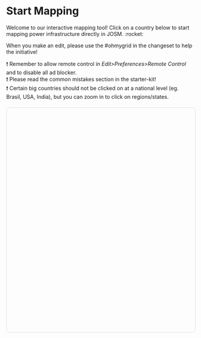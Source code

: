 <div class="page-headers">
<h1>Start Mapping </h1>
</div>
Welcome to our interactive mapping tool! Click on a country below to start mapping power infrastructure directly in JOSM. :rocket:

<p>
  When you make an edit, please use the <span class="big-font">#ohmygrid</span> in the changeset to help the initiative!
</p>


:exclamation: Remember to allow remote control in _Edit>Preferences>Remote Control_ and to disable all ad blocker.<br>
:exclamation: Please read the common mistakes section in the starter-kit! <br>
:exclamation: Certain big countries should not be clicked on at a national level (eg. Brasil, USA, India), but you can zoom in to click on regions/states.

<style>
#map {
    position: relative;
    z-index: 1;
    width: 100%;
    height: 600px;
    margin: 20px 0;
    border-radius: 8px;
    border: 1px solid #ddd;
}

@media (max-width: 768px) {
    #map {
        height: 400px;
    }
}
</style>

<div id="map"></div>

<link rel="stylesheet" href="https://unpkg.com/leaflet@1.7.1/dist/leaflet.css" />
<script src="https://unpkg.com/leaflet@1.7.1/dist/leaflet.js"></script>

<script>
// Map
const map = L.map('map').setView([20, 0], 2);
L.tileLayer('https://{s}.tile.openstreetmap.org/{z}/{x}/{y}.png', {
    maxZoom: 18,
    attribution: '© <a href="https://www.openstreetmap.org/copyright" target="_blank" rel="noopener noreferrer">OpenStreetMap</a> contributors'
}).addTo(map);

// Define large countries that should use regional boundaries when zoomed in
const largeCountries = ['BR', 'US', 'CA', 'IN', 'MX', 'AU', 'CN'];
const zoomThreshold = 5; // Zoom level at which to show regions instead of countries

// Layers for countries and regions
const countriesLayer = L.geoJSON(null, {
    style: { color: '#3388ff', weight: 1 }
}).addTo(map);

const regionsLayer = L.geoJSON(null, {
    style: { color: '#3388ff', weight: 1 }
});

// Overpass query 
function buildOverpassQuery(iso) {
  return `[out:xml][timeout:300];
  
  // Get the complete administrative boundary relation and its members
  relation["boundary"="administrative"]["admin_level"="2"]["ISO3166-1:alpha2"="${iso}"]->.admin_boundary;
  (.admin_boundary; >;);
  // Convert the full relation into an area, which we use for the subsequent search
  .admin_boundary map_to_area ->.searchArea;
  
  // Get towers, poles, lines, cables, etc.
  node["power"="tower"](area.searchArea) -> .towers;
  node["power"="pole"](area.searchArea) -> .poles;
  way["power"="line"](area.searchArea) -> .lines_connected;
  way["power"="line"]["voltage"](if:t["voltage"] >= 90000)(area.searchArea) -> .high_voltage_lines;
  way["power"="cable"](area.searchArea) -> .cables;
  node.poles(w.high_voltage_lines) -> .hv_poles;
  
  // Get substations explicitly as nodes, ways, and relations
  node["power"="substation"](area.searchArea) -> .substation_nodes;
  way["power"="substation"](area.searchArea) -> .substation_ways;
  relation["power"="substation"](area.searchArea) -> .substation_relations;
  
  // And similarly for power plants, generators, and transformers
  node["power"="plant"](area.searchArea) -> .plant_nodes;
  way["power"="plant"](area.searchArea) -> .plant_ways;
  relation["power"="plant"](area.searchArea) -> .plant_relations;
  
  node["power"="generator"](area.searchArea) -> .generator_nodes;
  way["power"="generator"](area.searchArea) -> .generator_ways;
  relation["power"="generator"](area.searchArea) -> .generator_relations;
  
  node["power"="transformer"](area.searchArea) -> .transformer_nodes;
  way["power"="transformer"](area.searchArea) -> .transformer_ways;
  relation["power"="transformer"](area.searchArea) -> .transformer_relations;
  
  node["power"="portal"](area.searchArea) -> .portal_nodes;
  
  // Union all elements – note that we also include the original admin boundary
  (
    .towers;
    .hv_poles;
    .cables;
    .lines_connected;
    .high_voltage_lines;
    .substation_nodes;
    .substation_ways;
    .substation_relations;
    .plant_nodes;
    .plant_ways;
    .plant_relations;
    .generator_nodes;
    .generator_ways;
    .generator_relations;
    .portal_nodes;
    .transformer_nodes;
    .transformer_ways;
    .transformer_relations;
    .admin_boundary;
  );
  
  // First output: all elements with metadata
  out meta;
  // Second recursion: fetch all members of multipolygon relations, etc.
  >;
  // Output the full geometry (again with meta) so JOSM receives complete data
  out meta;
  `;
}

// Overpass query for regions
function buildRegionOverpassQuery(iso3166_2) {
  return `[out:xml][timeout:300];
  
  // Get the complete administrative boundary relation and its members
  relation["boundary"="administrative"]["admin_level"="4"]["ISO3166-2"="${iso3166_2}"]->.admin_boundary;
  (.admin_boundary; >;);
  // Convert the full relation into an area, which we use for the subsequent search
  .admin_boundary map_to_area ->.searchArea;
  
  // Get towers, poles, lines, cables, etc.
  node["power"="tower"](area.searchArea) -> .towers;
  node["power"="pole"](area.searchArea) -> .poles;
  way["power"="line"](area.searchArea) -> .lines_connected;
  way["power"="line"]["voltage"](if:t["voltage"] >= 90000)(area.searchArea) -> .high_voltage_lines;
  way["power"="cable"](area.searchArea) -> .cables;
  node.poles(w.high_voltage_lines) -> .hv_poles;
  
  // Get substations explicitly as nodes, ways, and relations
  node["power"="substation"](area.searchArea) -> .substation_nodes;
  way["power"="substation"](area.searchArea) -> .substation_ways;
  relation["power"="substation"](area.searchArea) -> .substation_relations;
  
  // And similarly for power plants, generators, and transformers
  node["power"="plant"](area.searchArea) -> .plant_nodes;
  way["power"="plant"](area.searchArea) -> .plant_ways;
  relation["power"="plant"](area.searchArea) -> .plant_relations;
  
  node["power"="generator"](area.searchArea) -> .generator_nodes;
  way["power"="generator"](area.searchArea) -> .generator_ways;
  relation["power"="generator"](area.searchArea) -> .generator_relations;
  
  node["power"="transformer"](area.searchArea) -> .transformer_nodes;
  way["power"="transformer"](area.searchArea) -> .transformer_ways;
  relation["power"="transformer"](area.searchArea) -> .transformer_relations;
  
  node["power"="portal"](area.searchArea) -> .portal_nodes;
  
  // Union all elements – note that we also include the original admin boundary
  (
    .towers;
    .hv_poles;
    .cables;
    .lines_connected;
    .high_voltage_lines;
    .substation_nodes;
    .substation_ways;
    .substation_relations;
    .plant_nodes;
    .plant_ways;
    .plant_relations;
    .generator_nodes;
    .generator_ways;
    .generator_relations;
    .portal_nodes;
    .transformer_nodes;
    .transformer_ways;
    .transformer_relations;
    .admin_boundary;
  );
  
  // First output: all elements with metadata
  out meta;
  // Second recursion: fetch all members of multipolygon relations, etc.
  >;
  // Output the full geometry (again with meta) so JOSM receives complete data
  out meta;
  `;
}

// JOSM integration function
function sendToJosm(query) {
  // Encode only the query part
  const encodedQuery = encodeURIComponent(query);
  
  // Construct the Overpass URL by inserting the encoded query.
  const overpassUrl = "https://overpass-api.de/api/interpreter?data=" + encodedQuery;
  
  // Build the final JOSM URL by concatenating the strings manually.
  const josmUrl = "http://localhost:8111/import?new_layer=true&url=" + overpassUrl;

  // Keep a log to see the actual URL
  console.log("URL ", josmUrl);
  
  const iframe = document.createElement('iframe');
  iframe.style.display = 'none';
  iframe.src = josmUrl;
  document.body.appendChild(iframe);
  setTimeout(() => document.body.removeChild(iframe), 1000);
}

// Handle zoom events to show/hide the appropriate layers
map.on('zoomend', function() {
    const currentZoom = map.getZoom();
    
    if (currentZoom >= zoomThreshold) {
        // When zoomed in enough, hide countries and show regions
        if (!map.hasLayer(regionsLayer)) {
            map.addLayer(regionsLayer);
        }
    } else {
        // When zoomed out, hide regions
        if (map.hasLayer(regionsLayer)) {
            map.removeLayer(regionsLayer);
        }
    }
});

// Load country GeoJSON and add interactivity
fetch('../data/countries.geojson')
    .then(response => response.json())
    .then(countries => {
        countriesLayer.addData(countries);
        
        countriesLayer.eachLayer(layer => {
            const iso = layer.feature.properties.ISO_A2;
            const name = layer.feature.properties.NAME;
            
            layer.bindPopup(`<b>${name}</b><br>Click to load in JOSM`);
            layer.on('click', () => {
                // Don't allow clicks on large countries when zoomed in enough
                if (largeCountries.includes(iso) && map.getZoom() >= zoomThreshold) {
                    layer.getPopup().setContent(`<b>${name}</b><br>Please click on a specific region`).update();
                    return;
                }
                
                // Show loading feedback
                layer.setStyle({ color: '#ff7800' });
                layer.getPopup().setContent(`Loading ${name}...`).update();
                
                try {
                    const query = buildOverpassQuery(iso);
                    sendToJosm(query);
                } catch (error) {
                    layer.getPopup().setContent(`Error: ${error.message}`).update();
                }
                
                // Reset style after 2 seconds
                setTimeout(() => {
                    layer.setStyle({ color: '#3388ff' });
                    layer.getPopup().setContent(`<b>${name}</b><br>Click to load in JOSM`).update();
                }, 2000);
            });
        });
    })
    .catch(error => console.error('Countries GeoJSON error:', error));

// Load regions GeoJSON and add interactivity
fetch('../data/regions.geojson')
    .then(response => response.json())
    .then(regions => {
        regionsLayer.addData(regions);
        
        regionsLayer.eachLayer(layer => {
            const iso3166_2 = layer.feature.properties.ISO_1;
            const name = layer.feature.properties.NAME;
            
            layer.bindPopup(`<b>${name}</b><br>Click to load in JOSM`);
            layer.on('click', () => {
                // Show loading feedback
                layer.setStyle({ color: '#ff7800' });
                layer.getPopup().setContent(`Loading ${name}...`).update();
                
                try {
                    const query = buildRegionOverpassQuery(iso3166_2);
                    sendToJosm(query);
                } catch (error) {
                    layer.getPopup().setContent(`Error: ${error.message}`).update();
                }
                
                // Reset style after 2 seconds
                setTimeout(() => {
                    layer.setStyle({ color: '#3388ff' });
                    layer.getPopup().setContent(`<b>${name}</b><br>Click to load in JOSM`).update();
                }, 2000);
            });
        });
    })
    .catch(error => console.error('Regions GeoJSON error:', error));
</script>
